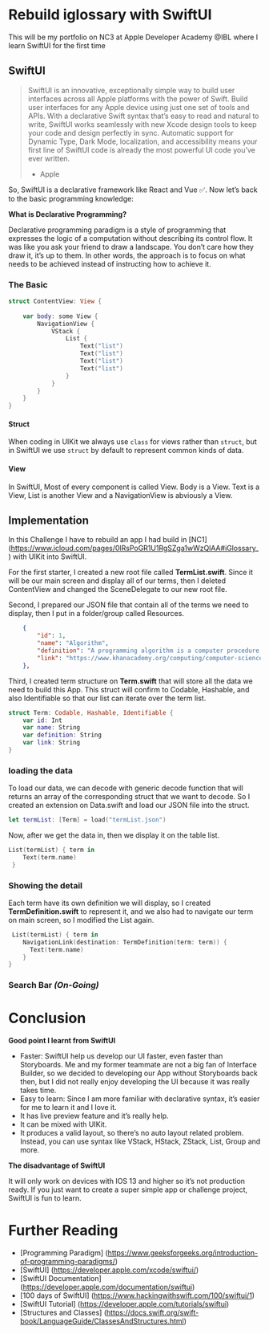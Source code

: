 # Rebuild iglossary with SwiftUI
 
This will be my portfolio on NC3 at Apple Developer Academy @IBL where I learn SwiftUI for the first time

## SwiftUI

> SwiftUI is an innovative, exceptionally simple way to build user interfaces across all Apple platforms with the power of Swift. Build user interfaces for any Apple device using just one set of tools and APIs. With a declarative Swift syntax that’s easy to read and natural to write, SwiftUI works seamlessly with new Xcode design tools to keep your code and design perfectly in sync. Automatic support for Dynamic Type, Dark Mode, localization, and accessibility means your first line of SwiftUI code is already the most powerful UI code you’ve ever written.
> - Apple 

So, SwiftUI is a declarative framework like React and Vue ✅. Now let’s back to the basic programming knowledge:

**What is Declarative Programming?**

Declarative programming paradigm is a style of programming that expresses the logic of a computation without describing its control flow. It was like you ask your friend to draw a landscape. You don’t care how they draw it, it’s up to them.
In other words, the approach is to focus on what needs to be achieved instead of instructing how to achieve it.

### The Basic

```swift
struct ContentView: View {
    
    var body: some View {
        NavigationView {
            VStack {
                List {
                    Text("list")
                    Text("list")
                    Text("list")
                    Text("list")
                }
            }
        }
    }
}
```

#### Struct
When coding in UIKit we always use `class`  for views rather than `struct`, but in SwiftUI we use `struct` by default to represent common kinds of data.

#### View
In SwiftUI, Most of every component is called View. Body is a View. Text is a View,  List is another View and a NavigationView is abviously a View.

## Implementation

In this Challenge I have to rebuild an app I had build in [NC1] (https://www.icloud.com/pages/0lRsPoGR1U1RgSZga1wWzQlAA#iGlossary_) with UIKit into SwiftUI.

For the first starter, I created a new root file called **TermList.swift**.  Since it will be our main screen and display all of our terms, then I deleted ContentView and changed the SceneDelegate to our new root file. 


Second, I prepared our JSON file that contain all of the terms we need to display, then I put in a folder/group called Resources. 

```json
    {
        "id": 1,
        "name": "Algorithm",
        "definition": "A programming algorithm is a computer procedure that is a lot like a recipe (called a procedure) and tells your computer precisely what steps to take to solve a problem or reach a goal",
        "link": "https://www.khanacademy.org/computing/computer-science/algorithms/intro-to-algorithms/v/what-are-algorithms",
    },

```

Third, I created term structure on **Term.swift** that will store all the data we need to build this App. This struct will confirm to Codable, Hashable, and also Identifiable so that our list can iterate over the term list.

```swift
struct Term: Codable, Hashable, Identifiable {
    var id: Int
    var name: String
    var definition: String
    var link: String
}

```

### loading the data

To load our data, we can decode with generic decode function that will returns an array of the corresponding struct that we want to decode. So I created an extension on Data.swift and load our JSON  file into the struct. 

```swift
let termList: [Term] = load("termList.json")

```


Now, after we get the data in, then we display it on the table list. 

```swift
List(termList) { term in
    Text(term.name)
 }

```

### Showing the detail
Each term have its own definition we will display, so I created **TermDefinition.swift** to represent it, and we also had to  navigate our term on main screen, so I modified the List again.

```swift
 List(termList) { term in
    NavigationLink(destination: TermDefinition(term: term)) {
      Text(term.name)
    }
}
```

### Search Bar *(On-Going)*



# Conclusion
**Good point I learnt from SwiftUI**

* Faster: SwiftUI help us develop our UI faster, even faster than Storyboards. Me and my former teammate are not a big fan of Interface Builder, so we decided to developing our App without Storyboards back then, but I did not really enjoy developing the UI because it was really takes time.
* Easy to learn: Since I am more familiar with declarative syntax, it’s easier for me to learn it and I love it.
* It has live preview feature and it’s really help.
* It can be mixed with UIKit.
* It produces a valid layout, so there’s no auto layout related problem. Instead, you can use syntax like VStack, HStack, ZStack, List, Group and more.

**The disadvantage of SwiftUI**

It will only work on devices with IOS 13 and higher so it’s not production ready. If you just want to create a super simple app or challenge project, SwiftUI is fun to learn. 




# Further Reading
- [Programming Paradigm] (https://www.geeksforgeeks.org/introduction-of-programming-paradigms/)
- [SwiftUI] (https://developer.apple.com/xcode/swiftui/)
- [SwiftUI Documentation] (https://developer.apple.com/documentation/swiftui)
- [100 days of SwiftUI] (https://www.hackingwithswift.com/100/swiftui/1)
- [SwiftUI Tutorial] (https://developer.apple.com/tutorials/swiftui)
- [Structures and Classes] (https://docs.swift.org/swift-book/LanguageGuide/ClassesAndStructures.html)

